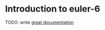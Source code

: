 # Introduction to euler-6

TODO: write [great documentation](http://jacobian.org/writing/great-documentation/what-to-write/)
